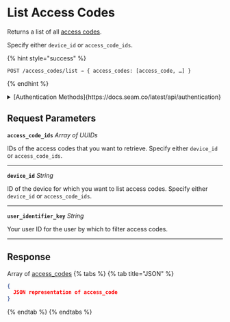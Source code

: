 # List Access Codes

Returns a list of all [access codes](https://docs.seam.co/latest/capability-guides/smart-locks/access-codes).

Specify either `device_id` or `access_code_ids`.

{% hint style="success" %}
```
POST /access_codes/list ⇒ { access_codes: [access_code, …] }
```
{% endhint %}

<details>

<summary>[Authentication Methods]{https://docs.seam.co/latest/api/authentication}</summary>

- API key
- Client session token
- Personal access token
  <br>Must also include the `seam-workspace` header in the request.
</details>

## Request Parameters

**`access_code_ids`** *Array* *of UUIDs*

IDs of the access codes that you want to retrieve. Specify either `device_id` or `access_code_ids`.

---

**`device_id`** *String*

ID of the device for which you want to list access codes. Specify either `device_id` or `access_code_ids`.

---

**`user_identifier_key`** *String*

Your user ID for the user by which to filter access codes.

---


## Response

Array of [access\_codes](./)
{% tabs %}
{% tab title="JSON" %}
```json
{
  JSON representation of access_code
}
```
{% endtab %}
{% endtabs %}
